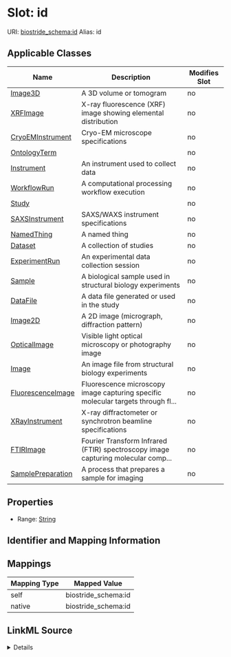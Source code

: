

# Slot: id 



URI: [biostride_schema:id](https://w3id.org/biostride/schema/id)
Alias: id

<!-- no inheritance hierarchy -->





## Applicable Classes

| Name | Description | Modifies Slot |
| --- | --- | --- |
| [Image3D](Image3D.md) | A 3D volume or tomogram |  no  |
| [XRFImage](XRFImage.md) | X-ray fluorescence (XRF) image showing elemental distribution |  no  |
| [CryoEMInstrument](CryoEMInstrument.md) | Cryo-EM microscope specifications |  no  |
| [OntologyTerm](OntologyTerm.md) |  |  no  |
| [Instrument](Instrument.md) | An instrument used to collect data |  no  |
| [WorkflowRun](WorkflowRun.md) | A computational processing workflow execution |  no  |
| [Study](Study.md) |  |  no  |
| [SAXSInstrument](SAXSInstrument.md) | SAXS/WAXS instrument specifications |  no  |
| [NamedThing](NamedThing.md) | A named thing |  no  |
| [Dataset](Dataset.md) | A collection of studies |  no  |
| [ExperimentRun](ExperimentRun.md) | An experimental data collection session |  no  |
| [Sample](Sample.md) | A biological sample used in structural biology experiments |  no  |
| [DataFile](DataFile.md) | A data file generated or used in the study |  no  |
| [Image2D](Image2D.md) | A 2D image (micrograph, diffraction pattern) |  no  |
| [OpticalImage](OpticalImage.md) | Visible light optical microscopy or photography image |  no  |
| [Image](Image.md) | An image file from structural biology experiments |  no  |
| [FluorescenceImage](FluorescenceImage.md) | Fluorescence microscopy image capturing specific molecular targets through fl... |  no  |
| [XRayInstrument](XRayInstrument.md) | X-ray diffractometer or synchrotron beamline specifications |  no  |
| [FTIRImage](FTIRImage.md) | Fourier Transform Infrared (FTIR) spectroscopy image capturing molecular comp... |  no  |
| [SamplePreparation](SamplePreparation.md) | A process that prepares a sample for imaging |  no  |






## Properties

* Range: [String](String.md)




## Identifier and Mapping Information







## Mappings

| Mapping Type | Mapped Value |
| ---  | ---  |
| self | biostride_schema:id |
| native | biostride_schema:id |




## LinkML Source

<details>
```yaml
name: id
alias: id
domain_of:
- NamedThing
- OntologyTerm
range: string

```
</details>